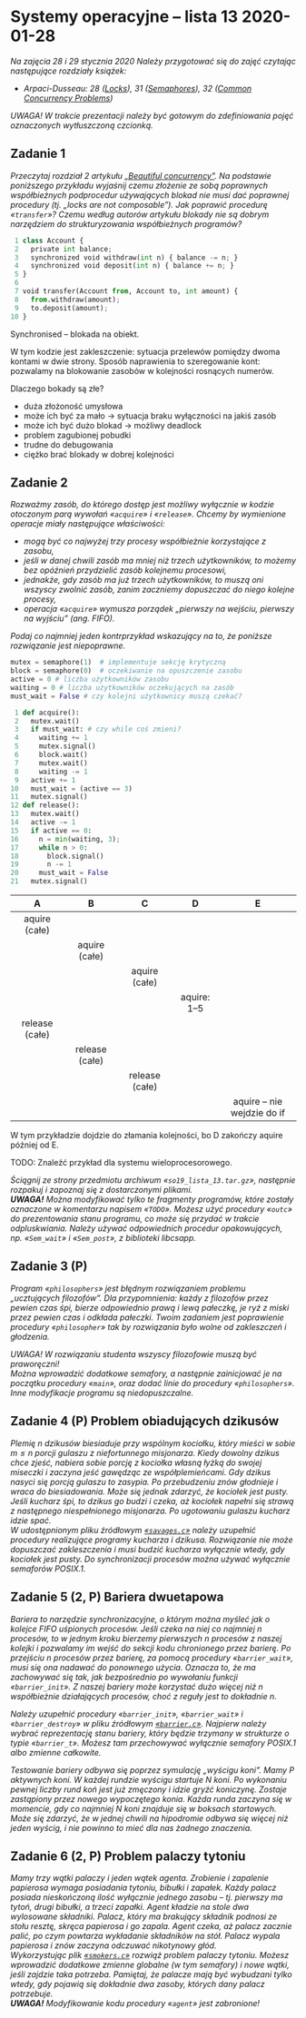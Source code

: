 # Systemy operacyjne – lista 13 2020-01-28

*Na zajęcia 28 i 29 stycznia 2020
Należy przygotować się do zajęć czytając następujące rozdziały książek:*

* *Arpaci-Dusseau: 28 ([Locks](http://pages.cs.wisc.edu/~remzi/OSTEP/threads-locks.pdf)), 31 ([Semaphores](http://pages.cs.wisc.edu/~remzi/OSTEP/threads-sema.pdf)), 32 ([Common Concurrency Problems](http://pages.cs.wisc.edu/~remzi/OSTEP/threads-bugs.pdf))*

*UWAGA! W trakcie prezentacji należy być gotowym do zdefiniowania pojęć oznaczonych wytłuszczoną czcionką.*

## Zadanie 1

*Przeczytaj rozdział 2 artykułu [„Beautiful concurrency"](https://www.microsoft.com/en-us/research/wp-content/uploads/2016/02/beautiful.pdf). Na podstawie poniższego przykładu wyjaśnij czemu złożenie ze sobą poprawnych współbieżnych podprocedur używających blokad nie musi dać poprawnej procedury (tj. „locks are not composable”). Jak poprawić procedurę «`transfer`»? Czemu według autorów artykułu blokady nie są dobrym narzędziem do strukturyzowania współbieżnych programów?*

``` python
 1 class Account {
 2   private int balance;
 3   synchronized void withdraw(int n) { balance -= n; }
 4   synchronized void deposit(int n) { balance += n; }
 5 }
 6
 7 void transfer(Account from, Account to, int amount) {
 8   from.withdraw(amount);
 9   to.deposit(amount);
10 }
```

Synchronised – blokada na obiekt.

W tym kodzie jest zakleszczenie: sytuacja przelewów pomiędzy dwoma kontami w dwie strony.
Sposób naprawienia to szeregowanie kont: pozwalamy na blokowanie zasobów w kolejności rosnących numerów.


Dlaczego bokady są złe?
* duża złożoność umysłowa
* może ich być za mało -> sytuacja braku wyłączności na jakiś zasób
* może ich być dużo blokad -> możliwy deadlock
* problem zagubionej pobudki
* trudne do debugowania
* ciężko brać blokady w dobrej kolejności

## Zadanie 2

*Rozważmy zasób, do którego dostęp jest możliwy wyłącznie w kodzie otoczonym parą wywołań «`acquire`» i «`release`». Chcemy by wymienione operacje miały następujące właściwości:*

* *mogą być co najwyżej trzy procesy współbieżnie korzystające z zasobu,*
* *jeśli w danej chwili zasób ma mniej niż trzech użytkowników, to możemy bez opóźnień przydzielić zasób kolejnemu procesowi,*
* *jednakże, gdy zasób ma już trzech użytkowników, to muszą oni wszyscy zwolnić zasób, zanim zaczniemy dopuszczać do niego kolejne procesy,*
* *operacja «`acquire`» wymusza porządek „pierwszy na wejściu, pierwszy na wyjściu” (ang. FIFO).*

*Podaj co najmniej jeden kontrprzykład wskazujący na to, że poniższe rozwiązanie jest niepoprawne.*

``` python
mutex = semaphore(1)  # implementuje sekcję krytyczną
block = semaphore(0)  # oczekiwanie na opuszczenie zasobu
active = 0 # liczba użytkowników zasobu
waiting = 0 # liczba użytkowników oczekujących na zasób
must_wait = False # czy kolejni użytkownicy muszą czekać?

 1 def acquire():
 2   mutex.wait()
 3   if must_wait: # czy while coś zmieni?
 4     waiting += 1
 5     mutex.signal()
 6     block.wait()
 7     mutex.wait()
 8     waiting -= 1
 9   active += 1
10   must_wait = (active == 3)
11   mutex.signal()
12 def release():
13   mutex.wait()
14   active -= 1
15   if active == 0:
16     n = min(waiting, 3);
17     while n > 0:
18       block.signal()
19       n -= 1
20     must_wait = False
21   mutex.signal()
```

|       A        |       B        |       C        |      D      |             E              |
| :------------: | :------------: | :------------: | :---------: | :------------------------: |
| aquire (całe)  |                |                |             |                            |
|                | aquire (całe)  |
|                |                | aquire (całe)  |
|                |                |                | aquire: 1–5 |
| release (całe) |                |                |             |                            |
|                | release (całe) |
|                |                | release (całe) |
|                |                |                |             | aquire – nie wejdzie do if |

W tym przykładzie dojdzie do złamania kolejności, bo D zakończy aquire później od E.

TODO: Znaleźć przykład dla systemu wieloprocesorowego.

*Ściągnij ze strony przedmiotu archiwum «`so19_lista_13.tar.gz`», następnie rozpakuj i zapoznaj się z dostarczonymi plikami.  
**UWAGA!** Można modyfikować tylko te fragmenty programów, które zostały oznaczone w komentarzu napisem «`TODO`». Możesz użyć procedury «`outc`» do prezentowania stanu programu, co może się przydać w trakcie odpluskwiania. Należy używać odpowiednich procedur opakowujących, np. «`Sem_wait`» i «`Sem_post`», z biblioteki libcsapp.*

## Zadanie 3 (P)

*Program «`philosophers`» jest błędnym rozwiązaniem problemu „ucztujących filozofów”. Dla przypomnienia: każdy z filozofów przez pewien czas śpi, bierze odpowiednio prawą i lewą pałeczkę, je ryż z miski przez pewien czas i odkłada pałeczki. Twoim zadaniem jest poprawienie procedury «`philosopher`» tak by rozwiązania było wolne od zakleszczeń i głodzenia.*

*UWAGA! W rozwiązaniu studenta wszyscy filozofowie muszą być praworęczni!  
Można wprowadzić dodatkowe semafory, a następnie zainicjować je na początku procedury «`main`», oraz
dodać linie do procedury «`philosophers`». Inne modyfikacje programu są niedopuszczalne.*

## Zadanie 4 (P) Problem obiadujących dzikusów

*Plemię n dzikusów biesiaduje przy wspólnym kociołku, który mieści w sobie $m ≤ n$ porcji gulaszu z niefortunnego misjonarza. Kiedy dowolny dzikus chce zjeść, nabiera sobie porcję z kociołka własną łyżką do swojej miseczki i zaczyna jeść gawędząc ze współplemieńcami. Gdy dzikus nasyci się porcją gulaszu to zasypia. Po przebudzeniu znów głodnieje i wraca do biesiadowania. Może się jednak zdarzyć, że kociołek jest pusty. Jeśli kucharz śpi, to dzikus go budzi i czeka, aż kociołek napełni się strawą z następnego niespełnionego misjonarza. Po ugotowaniu gulaszu kucharz idzie spać.  
W udostępnionym pliku źródłowym [«`savages.c`»](so19_lista_13/savages.c) należy uzupełnić procedury realizujące programy kucharza i dzikusa. Rozwiązanie nie może dopuszczać zakleszczenia i musi budzić kucharza wyłącznie wtedy, gdy kociołek jest pusty. Do synchronizacji procesów można używać wyłącznie semaforów POSIX.1.*

## Zadanie 5 (2, P) Bariera dwuetapowa

*Bariera to narzędzie synchronizacyjne, o którym można myśleć jak o kolejce FIFO uśpionych procesów. Jeśli czeka na niej co najmniej n procesów, to w jednym kroku bierzemy pierwszych n procesów z naszej kolejki i pozwalamy im wejść do sekcji kodu chronionego przez barierę. Po przejściu n procesów przez barierę, za pomocą procedury «`barrier_wait`», musi się ona nadawać do ponownego użycia. Oznacza to, że ma zachowywać się tak, jak bezpośrednio po wywołaniu funkcji «`barrier_init`». Z naszej bariery może korzystać dużo więcej niż n współbieżnie działających procesów, choć z reguły jest to dokładnie n.*

*Należy uzupełnić procedury «`barrier_init`», «`barrier_wait`» i «`barrier_destroy`» w pliku źródłowym [«`barrier.c`»](so19_lista_13/barrier.c). Najpierw należy wybrać reprezentację stanu bariery, który będzie trzymany w strukturze o typie «`barrier_t`». Możesz tam przechowywać wyłącznie semafory POSIX.1 albo zmienne całkowite.*

*Testowanie bariery odbywa się poprzez symulację „wyścigu koni”. Mamy $P$ aktywnych koni. W każdej rundzie wyścigu startuje $N$ koni. Po wykonaniu pewnej liczby rund koń jest już zmęczony i idzie gryźć koniczynę. Zostaje zastąpiony przez nowego wypoczętego konia. Każda runda zaczyna się w momencie, gdy co najmniej $N$ koni znajduje się w boksach startowych. Może się zdarzyć, że w jednej chwili na hipodromie odbywa się więcej niż jeden wyścig, i nie powinno to mieć dla nas żadnego znaczenia.*

## Zadanie 6 (2, P) Problem palaczy tytoniu

*Mamy trzy wątki palaczy i jeden wątek agenta. Zrobienie i zapalenie papierosa wymaga posiadania tytoniu, bibułki i zapałek. Każdy palacz posiada nieskończoną ilość wyłącznie jednego zasobu – tj. pierwszy ma tytoń, drugi bibułki, a trzeci zapałki. Agent kładzie na stole dwa wylosowane składniki. Palacz, który ma brakujący składnik podnosi ze stołu resztę, skręca papierosa i go zapala. Agent czeka, aż palacz zacznie palić, po czym powtarza wykładanie składników na stół. Palacz wypala papierosa i znów zaczyna odczuwać nikotynowy głód.  
Wykorzystując plik [«`smokers.c`»](so19_lista_13/smokers.c) rozwiąż problem palaczy tytoniu. Możesz wprowadzić dodatkowe zmienne globalne (w tym semafory) i nowe wątki, jeśli zajdzie taka potrzeba. Pamiętaj, że palacze mają być wybudzani tylko wtedy, gdy pojawią się dokładnie dwa zasoby, których dany palacz potrzebuje.  
**UWAGA!** Modyfikowanie kodu procedury «`agent`» jest zabronione!*
